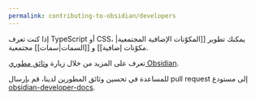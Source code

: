 ```yaml
---
permalink: contributing-to-obsidian/developers
---
```


إذا كنت تعرف TypeScript أو CSS، يمكنك تطوير [[المكوّنات الإضافية المجتمعية|مكوّنات إضافية]] و [[السمات|سمات]] مجتمعية.

تعرف على المزيد من خلال زيارة [وثائق مطوري Obsidian](https://docs.obsidian.md).

للمساعدة في تحسين وثائق المطورين لدينا، قم بإرسال pull request إلى مستودع [obsidian-developer-docs](https://github.com/obsidianmd/obsidian-developer-docs).
